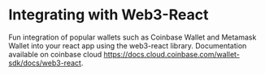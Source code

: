 # Integrating with Web3-React

Fun integration of popular wallets such as Coinbase Wallet and Metamask Wallet into your react app using the web3-react library. Documentation available on coinbase cloud https://docs.cloud.coinbase.com/wallet-sdk/docs/web3-react. 


